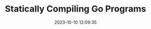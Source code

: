 ---
title: Statically Compiling Go Programs
date: 2023-10-10 12:09:35
categories:
 - golang
 - advance
tags:
 - golang
---